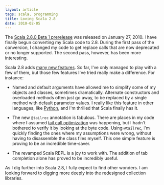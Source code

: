 ```yaml
---
layout: article
tags: scala, programming
title: Loving Scala 2.8
date: 2010-02-05
---
```


The [Scala 2.8.0 Beta 1 prerelease][] was released on January 27, 2010. I
have finally begun converting my Scala code to 2.8. During the first pass
of the conversion, I changed my code to get replace calls that are now
deprecated or no longer supported. The second pass, however, has been more
interesting.

Scala 2.8 adds [many new features][]. So far, I've only managed to play
with a few of them, but those few features I've tried really make a
difference. For instance:

- Named and default arguments have allowed me to simplify some of my
  objects and classes, sometimes dramatically. Alternate constructors and
  overloaded methods often just go away, to be replaced by a single method
  with default parameter values. I really like this feature in other
  languages, like [Python][], and I'm thrilled that Scala finally has it.

- The new `@tailrec` annotation is fabulous. There are places in my code
  where I assumed [tail call optimization][] was happening, but I hadn't
  bothered to verify it by looking at the byte code. Using `@tailrec`, I'm
  quickly finding the ones where my assumptions were wrong, without having
  to disassemble the class files myself. This one simple feature is proving
  to be an incredible time-saver.

- The revamped Scala REPL is a joy to work with. The addition of tab
  completion alone has proved to be incredibly useful.

As I dig further into Scala 2.8, I fully expect to find other wonders. I am
looking forward to digging more deeply into the redesigned collection
libraries.

[Scala 2.8.0 Beta 1 prerelease]: http://www.scala-lang.org/downloads
[many new features]: http://www.scala-lang.org/node/1564
[Python]: http://www.python.org/
[tail call optimization]: http://c2.com/cgi/wiki?TailCallOptimization
